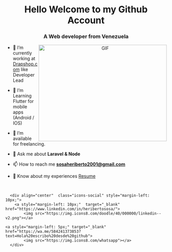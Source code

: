 
<h1 align="center">Hello Welcome to my Github Account</h1>
<h3 align="center">A Web developer from Venezuela</h3>

<a target="_blank" align="center">
  <img align="right" top="500" height="300" width="400" alt="GIF" src="https://media.giphy.com/media/SWoSkN6DxTszqIKEqv/giphy.gif">
</a>

- 🔭 I’m currently working at <a href="https://Drapshop.com" target="blank">Drapshop.com</a> like Developer Lead 

- 🌱 I’m Learning Flutter for mobile apps (Android / IOS)

- 🤝 I’m available for freelancing.

- 💬 Ask me about **Laravel & Node** 

- 📫 How to reach me **sosaheriberto2001@gmail.com**

- 📄 Know about my experiences <a href="https://github.com/sosaheri/docs/blob/master/CV-HeribertoSosa-22-Esp.pdf" target="blank">Resume</a>
<br/>

<p align="center">

      <div align="center"  class="icons-social" style="margin-left: 10px;">
        <a style="margin-left: 10px;"  target="_blank" href="https://www.linkedin.com/in/heribertososa/">
			<img src="https://img.icons8.com/doodle/40/000000/linkedin--v2.png"></a>
   
	<a style="margin-left: 5px;" target="_blank" href="https://wa.me/584241373853?text=Hola%20escribo%20desde%20github">
			<img src="https://img.icons8.com/whatsapp"></a> 
      </div>

</p>
